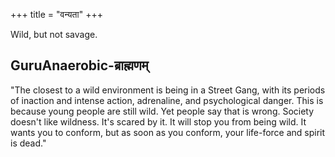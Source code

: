 +++
title = "वन्यता"
+++

Wild, but not savage.

## GuruAnaerobic-ब्राह्मणम्
"The closest to a wild environment is being in a Street Gang, with its periods of inaction and intense action, adrenaline, and psychological danger. This is because young people are still wild. Yet people say that is wrong. Society doesn't like wildness. It's scared by it. It will stop you from being wild. It wants you to conform, but as soon as you conform, your life-force and spirit is dead."